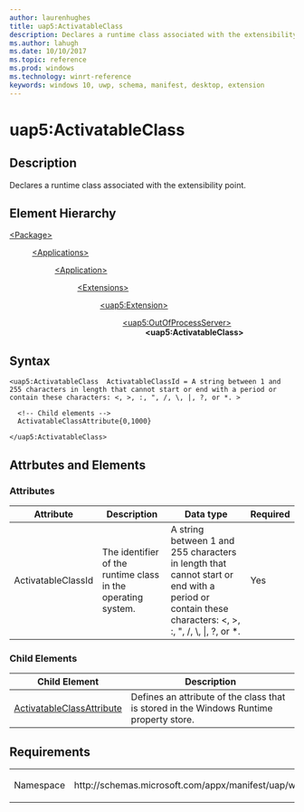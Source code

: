 ```yaml
---
author: laurenhughes
title: uap5:ActivatableClass
description: Declares a runtime class associated with the extensibility point.
ms.author: lahugh
ms.date: 10/10/2017
ms.topic: reference
ms.prod: windows
ms.technology: winrt-reference
keywords: windows 10, uwp, schema, manifest, desktop, extension 
---
```


# uap5:ActivatableClass

## Description
Declares a runtime class associated with the extensibility point.

## Element Hierarchy
<dl>
<dt><a href="element-package.md">&lt;Package&gt;</a></dt>
<dd>
<dl>
<dt><a href="element-applications.md">&lt;Applications&gt;</a></dt>
<dd>
<dl>
<dt><a href="element-application.md">&lt;Application&gt;</a></dt>
<dd>
<dl>
<dt><a href="element-1-extensions.md">&lt;Extensions&gt;</a></dt>
<dd>
<dl>
<dt><a href="element-uap5-extension.md">&lt;uap5:Extension&gt;</a></dt>
<dd>
<dl>
<dt><a href="element-uap5-outofprocessserver.md">&lt;uap5:OutOfProcessServer&gt;</a></dt>
<dd><b>&lt;uap5:ActivatableClass&gt;</b></dd>
</dl>
</dd>
</dl>
</dd>
</dl>
</dd>
</dl>
</dd>
</dl>
</dd>
</dl>

## Syntax
```syntax
<uap5:ActivatableClass  ActivatableClassId = A string between 1 and 255 characters in length that cannot start or end with a period or contain these characters: <, >, :, ", /, \, |, ?, or *. >

  <!-- Child elements -->
  ActivatableClassAttribute{0,1000}

</uap5:ActivatableClass>
```


## Attrbutes and Elements

### Attributes
| Attribute | Description | Data type | Required |
|-----------|-------------|-----------|----------|
| ActivatableClassId | The identifier of the runtime class in the operating system. | A string between 1 and 255 characters in length that cannot start or end with a period or contain these characters: &lt;, &gt;, :, &quot;, /, &#92;, &#124;, ?, or *. | Yes |

### Child Elements

| Child Element | Description |
|---------------|-------------|
| [ActivatableClassAttribute](element-uap5-ActivatableClassAttribute.md) | Defines an attribute of the class that is stored in the Windows Runtime property store. |

## Requirements

<table>
<colgroup>
<col width="50%" />
<col width="50%" />
</colgroup>
<tbody>
<tr class="odd">
<td><p>Namespace</p></td>
<td><p>http://schemas.microsoft.com/appx/manifest/uap/windows10/5</p></td>
</tr>
</tbody>
</table>